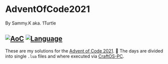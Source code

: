 # AdventOfCode2021
By Sammy.K aka. 1Turtle

[![AoC](https://img.shields.io/badge/Advent%20of%20Code-2021-8803ec?style=for-the-badge)](https://adventofcode.com/2021)
[![Language](https://img.shields.io/badge/Powered%20by-LUA-FFDA49?style=for-the-badge)](https://en.wikipedia.org/wiki/Lua_(programming_language))
-

These are my solutions for the [Advent of Code 2021](https://adventofcode.com/2021). 🎄 The days are divided into single ``.lua`` files and where executed via [CraftOS-PC](https://www.craftos-pc.cc/).
